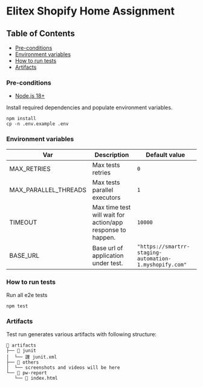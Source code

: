 # Elitex Shopify Home Assignment

## Table of Contents

- [Pre-conditions](#pre-conditions)
- [Environment variables](#environment-variables)
- [How to run tests](#how-to-run-tests)
- [Artifacts](#artifacts)

### Pre-conditions

- [Node.js 18+](https://nodejs.org/en/)

Install required dependencies and populate environment variables.

```
npm install
cp -n .env.example .env
```

### Environment variables

| Var                  | Description                                                   | Default value |
| -------------------- | ------------------------------------------------------------- | ------------- |
| MAX_RETRIES          | Max tests retries                                             | `0`           |
| MAX_PARALLEL_THREADS | Max tests parallel executors                                  | `1`           |
| TIMEOUT              | Max time test will wait for action/app response to happen.    | `10000`          |
| BASE_URL             | Base url of application under test.                           | `"https://smartrr-staging-automation-1.myshopify.com"`          |

### How to run tests

Run all e2e tests

```
npm test
```

### Artifacts

Test run generates various artifacts with following structure:

```
 artifacts
├──  junit
│  └── 謹 junit.xml
├──  others
│  └── screenshots and videos will be here
└──  pw-report
   └──  index.html
```

